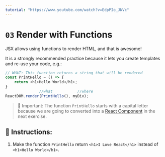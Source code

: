```yaml
---
tutorial: "https://www.youtube.com/watch?v=EdpPIo_JNVc"
---
```


# `03` Render with Functions

JSX allows using functions to render HTML, and that is awesome!

It is a strongly recommended practice because it lets you create templates and re-use your code, e.g.:

```js
// WHAT: This function returns a string that will be rendered
const PrintHello = () => {
    return <h1>Hello World</h1>;
}
               //what           //where
ReactDOM.render(PrintHello(), myDiv);
```

> 🔎 Important: The function `PrintHello` starts with a capital letter because we are going to converted into a [React Component](https://reactjs.org/docs/react-component.html) in the next exercise.

## 📝 Instructions:

1. Make the function `PrintHello` return `<h1>I Love React</h1>` instead of `<h1>Hello World</h1>`.
